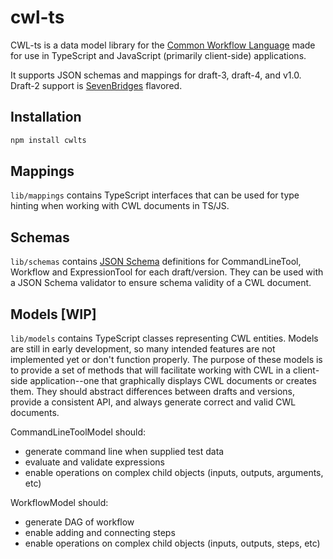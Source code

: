 # cwl-ts
CWL-ts is a data model library for the [Common Workflow Language](http://www.commonwl.org/) made for use in TypeScript and JavaScript (primarily client-side) applications.

It supports JSON schemas and mappings for draft-3, draft-4, and v1.0. Draft-2 support is [SevenBridges](https://www.sbgenomics.com/) flavored.

## Installation
```bash
npm install cwlts
```

## Mappings

`lib/mappings` contains TypeScript interfaces that can be used for type hinting when working with CWL documents in TS/JS.

## Schemas

`lib/schemas` contains [JSON Schema](http://json-schema.org/) definitions for CommandLineTool, Workflow and ExpressionTool for each draft/version. They can be used with a JSON Schema validator to ensure schema validity of a CWL document.

## Models [WIP]

`lib/models` contains TypeScript classes representing CWL entities. Models are still in early development, so many intended features are not implemented yet or don't function properly. The purpose of these models is to provide a set of methods that will facilitate working with CWL in a client-side application--one that graphically displays CWL documents or creates them. They should abstract differences between drafts and versions, provide a consistent API, and always generate correct and valid CWL documents. 

CommandLineToolModel should:

- generate command line when supplied test data
- evaluate and validate expressions
- enable operations on complex child objects (inputs, outputs, arguments, etc)

WorkflowModel should:

- generate DAG of workflow
- enable adding and connecting steps
- enable operations on complex child objects (inputs, outputs, steps, etc)
